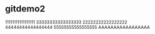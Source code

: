 # gitdemo2
11111111111111111
33333333333333333
22222222222222222
44444444444444444
55555555555555555
AAAAAAAAAAAAAAAAA